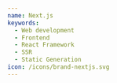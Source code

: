 ```yaml
---
name: Next.js
keywords:
  - Web development
  - Frontend
  - React Framework
  - SSR
  - Static Generation
icon: /icons/brand-nextjs.svg
---
```


